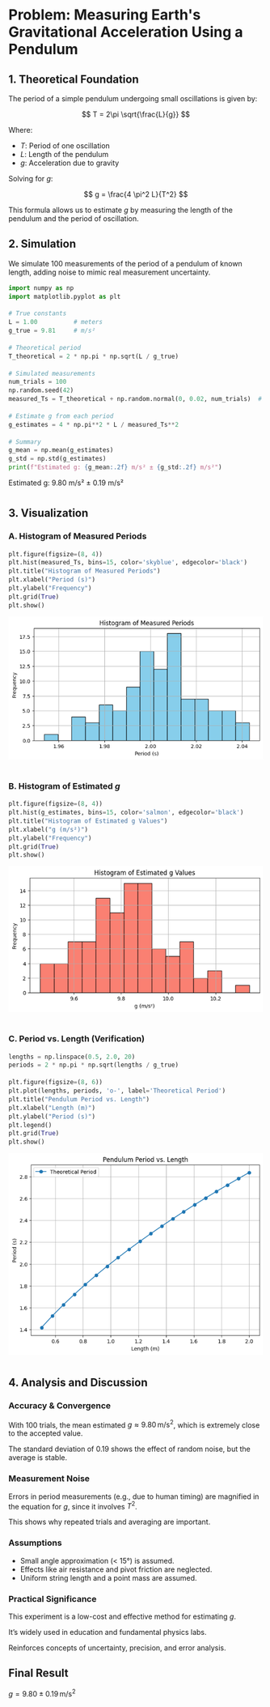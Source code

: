 # Problem: Measuring Earth's Gravitational Acceleration Using a Pendulum

## 1. Theoretical Foundation

The period of a simple pendulum undergoing small oscillations is given by:

$$ T = 2\pi \sqrt{\frac{L}{g}} $$

Where:

- $T$: Period of one oscillation
- $L$: Length of the pendulum
- $g$: Acceleration due to gravity

Solving for $g$:

$$ g = \frac{4 \pi^2 L}{T^2} $$

This formula allows us to estimate $g$ by measuring the length of the pendulum and the period of oscillation.

## 2. Simulation

We simulate 100 measurements of the period of a pendulum of known length, adding noise to mimic real measurement uncertainty.

```python
import numpy as np
import matplotlib.pyplot as plt

# True constants
L = 1.00          # meters
g_true = 9.81     # m/s²

# Theoretical period
T_theoretical = 2 * np.pi * np.sqrt(L / g_true)

# Simulated measurements
num_trials = 100
np.random.seed(42)
measured_Ts = T_theoretical + np.random.normal(0, 0.02, num_trials)  # ±0.02s noise

# Estimate g from each period
g_estimates = 4 * np.pi**2 * L / measured_Ts**2

# Summary
g_mean = np.mean(g_estimates)
g_std = np.std(g_estimates)
print(f"Estimated g: {g_mean:.2f} m/s² ± {g_std:.2f} m/s²")
```

Estimated g: 9.80 m/s² ± 0.19 m/s²
#



## 3. Visualization
### A. Histogram of Measured Periods

```python
plt.figure(figsize=(8, 4))
plt.hist(measured_Ts, bins=15, color='skyblue', edgecolor='black')
plt.title("Histogram of Measured Periods")
plt.xlabel("Period (s)")
plt.ylabel("Frequency")
plt.grid(True)
plt.show()
```

![alt text](image.png)
#


### B. Histogram of Estimated $g$

```python
plt.figure(figsize=(8, 4))
plt.hist(g_estimates, bins=15, color='salmon', edgecolor='black')
plt.title("Histogram of Estimated g Values")
plt.xlabel("g (m/s²)")
plt.ylabel("Frequency")
plt.grid(True)
plt.show()
```

![alt text](image-1.png)
#


### C. Period vs. Length (Verification)


```python
lengths = np.linspace(0.5, 2.0, 20)
periods = 2 * np.pi * np.sqrt(lengths / g_true)

plt.figure(figsize=(8, 6))
plt.plot(lengths, periods, 'o-', label='Theoretical Period')
plt.title("Pendulum Period vs. Length")
plt.xlabel("Length (m)")
plt.ylabel("Period (s)")
plt.legend()
plt.grid(True)
plt.show()
```

![alt text](image-2.png)
#




## 4. Analysis and Discussion

### Accuracy & Convergence

With 100 trials, the mean estimated $g \approx 9.80 \, \text{m/s}^2$, which is extremely close to the accepted value.

The standard deviation of 0.19 shows the effect of random noise, but the average is stable.

### Measurement Noise

Errors in period measurements (e.g., due to human timing) are magnified in the equation for $g$, since it involves $T^2$.

This shows why repeated trials and averaging are important.

### Assumptions

- Small angle approximation (< 15°) is assumed.
- Effects like air resistance and pivot friction are neglected.
- Uniform string length and a point mass are assumed.

### Practical Significance

This experiment is a low-cost and effective method for estimating $g$.

It’s widely used in education and fundamental physics labs.

Reinforces concepts of uncertainty, precision, and error analysis.

## Final Result

$g = 9.80 \pm 0.19 \, \text{m/s}^2$